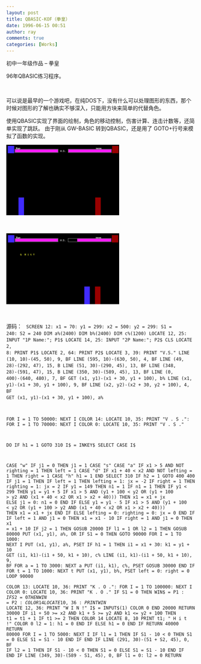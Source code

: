 ```yaml
---
layout: post
title: QBASIC-KOF（拳皇）
date: 1996-06-15 00:51
author: ray
comments: true
categories: [Works]
---
```

初中一年级作品 – 拳皇

96年QBASIC练习程序。

&nbsp;

可以说是最早的一个游戏吧，在纯DOS下，没有什么可以处理图形的东西，那个时候对图形的了解也确实不够深入，只能用方块来简单的代替角色。

使用QBASIC实现了界面的绘制，角色的移动控制，伤害计算、连击计数等，还简单实现了跳跃。
由于刚从 GW-BASIC 转到QBASIC，还是用了 GOTO+行号来模拟了函数的实现。

<!--more-->

<a href="/assets/2016/02/Snip20160202_6.png" rel="attachment wp-att-129"><img class="alignnone size-medium wp-image-129" src="/assets/2016/02/Snip20160202_6-300x187.png" alt="Snip20160202_6" width="300" height="187" /></a>

&nbsp;

<a href="/assets/2016/02/Snip20160202_14.png" rel="attachment wp-att-130"><img class="alignnone size-medium wp-image-130" src="/assets/2016/02/Snip20160202_14-300x188.png" alt="Snip20160202_14" width="300" height="188" /></a>

&nbsp;

源码：
<code>
SCREEN 12: x1 = 70: y1 = 299: x2 = 500: y2 = 299: S1 = 240: S2 = 240
DIM a%(2400)
DIM b%(2400)
DIM c%(1200)
LOCATE 12, 25: INPUT "1P Name:"; P1$
LOCATE 14, 25: INPUT "2P Name:"; P2$
CLS
LOCATE 2, 8: PRINT P1$
LOCATE 2, 64: PRINT P2$
LOCATE 3, 39: PRINT "V.S."
LINE (10, 10)-(45, 50), 9, BF
LINE (595, 10)-(630, 50), 4, BF
LINE (49, 28)-(292, 47), 15, B
LINE (51, 30)-(290, 45), 13, BF
LINE (348, 28)-(591, 47), 15, B
LINE (350, 30)-(589, 45), 13, BF
LINE (0, 400)-(640, 480), 7, BF
GET (x1, y1)-(x1 + 30, y1 + 100), b%
LINE (x1, y1)-(x1 + 30, y1 + 100), 9, BF
LINE (x2, y2)-(x2 + 30, y2 + 100), 4, BF
GET (x1, y1)-(x1 + 30, y1 + 100), a%

FOR I = 1 TO 50000: NEXT I
COLOR 14: LOCATE 10, 35: PRINT "V . S .": FOR I = 1 TO 70000: NEXT I
COLOR 0: LOCATE 10, 35: PRINT "V . S ."

DO
IF h1 = 1 GOTO 310
I$ = INKEY$
SELECT CASE I$

CASE "w"
  IF j1 = 0 THEN j1 = 1
CASE "s"
CASE "a"
  IF x1 > 5 AND NOT righting = 1 THEN left = 1
CASE "d"
  IF x1 + 40 < x2 AND NOT lefting = 1 THEN right = 1
CASE "h"
  h1 = 1
END SELECT
310 IF h2 = 1 GOTO 400
400 IF j1 = 1 THEN
  IF left = 1 THEN lefting = 1: jx = -2
  IF right = 1 THEN righting = 1: jx = 2
  IF y1 = 149 THEN n1 = 1
  IF n1 = 1 THEN
    IF y1 < 299 THEN
      y1 = y1 + 5
      IF x1 > 5 AND (y1 + 100 < y2 OR (y1 + 100 > y2 AND (x1 + 40 < x2 OR x1 > x2 + 40))) THEN x1 = x1 + jx
    ELSE
      j1 = 0: n1 = 0
    END IF
  ELSE
    y1 = y1 - 5
    IF x1 > 5 AND (y1 + 100 < y2 OR (y1 + 100 > y2 AND (x1 + 40 < x2 OR x1 > x2 + 40))) THEN x1 = x1 + jx
  END IF
ELSE
  lefting = 0: righting = 0: jx = 0
END IF
IF left = 1 AND j1 = 0 THEN x1 = x1 - 10
IF right = 1 AND j1 = 0 THEN x1 = x1 + 10
IF j2 = 1 THEN GOSUB 20000
IF l1 = 1 OR l2 = 1 THEN GOSUB 80000
PUT (x1, y1), a%, OR
IF S1 = 0 THEN GOTO 90000
FOR I = 1 TO 1000: NEXT I
PUT (x1, y1), a%, PSET
IF h1 = 1 THEN
i1 = x1 + 30: k1 = y1 + 10
GET (i1, k1)-(i1 + 50, k1 + 10), c%
LINE (i1, k1)-(i1 + 50, k1 + 10), 9, BF
FOR a = 1 TO 3000: NEXT a
PUT (i1, k1), c%, PSET
GOSUB 30000
END IF
FOR t = 1 TO 1000: NEXT t
PUT (x1, y1), b%, PSET
left = 0: right = 0
LOOP
90000           
COLOR 13: LOCATE 10, 36: PRINT "K . O .": FOR I = 1 TO 100000: NEXT I
COLOR 0: LOCATE 10, 36: PRINT "K . O ."
IF S1 = 0 THEN WIN$ = P1$: IF S2 = 0 THEN WIN$ = P2$:
COLOR 14
LOCATE 10, 36: PRINT WIN$
LOCATE 12, 36: PRINT "W I N !"
I$ = INPUT$(1)
COLOR 0
END
20000 RETURN
30000
IF i1 + 50 >= x2 AND k1 + 5 >= y2 AND k1 <= y2 + 100 THEN
  t1 = t1 + 1
    IF t1 >= 2 THEN
      COLOR 14
      LOCATE 8, 10
      PRINT t1; " H i t !"
      COLOR 0
      l2 = 1: h1 = 0
    END IF
ELSE
  h1 = 0
END IF
RETURN
40000 RETURN
80000
FOR I = 1 TO 5000: NEXT I
IF l1 = 1 THEN
  IF S1 - 10 < 0 THEN
    S1 = 0
  ELSE
    S1 = S1 - 10
  END IF
END IF
LINE (291, 30)-(51 + S2, 45), 0, BF
IF l2 = 1 THEN
  IF S1 - 10 < 0 THEN
    S1 = 0
  ELSE
    S1 = S1 - 10
  END IF
END IF
LINE (349, 30)-(589 - S1, 45), 0, BF
l1 = 0: l2 = 0
RETURN


</code>

&nbsp;
